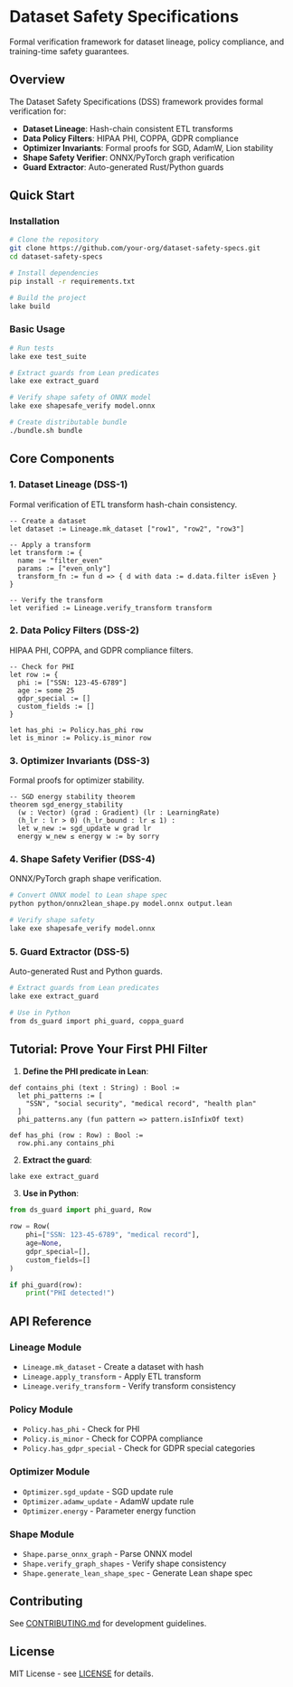 # Dataset Safety Specifications

Formal verification framework for dataset lineage, policy compliance, and training-time safety guarantees.

## Overview

The Dataset Safety Specifications (DSS) framework provides formal verification for:

- **Dataset Lineage**: Hash-chain consistent ETL transforms
- **Data Policy Filters**: HIPAA PHI, COPPA, GDPR compliance
- **Optimizer Invariants**: Formal proofs for SGD, AdamW, Lion stability
- **Shape Safety Verifier**: ONNX/PyTorch graph verification
- **Guard Extractor**: Auto-generated Rust/Python guards

## Quick Start

### Installation

```bash
# Clone the repository
git clone https://github.com/your-org/dataset-safety-specs.git
cd dataset-safety-specs

# Install dependencies
pip install -r requirements.txt

# Build the project
lake build
```

### Basic Usage

```bash
# Run tests
lake exe test_suite

# Extract guards from Lean predicates
lake exe extract_guard

# Verify shape safety of ONNX model
lake exe shapesafe_verify model.onnx

# Create distributable bundle
./bundle.sh bundle
```

## Core Components

### 1. Dataset Lineage (DSS-1)

Formal verification of ETL transform hash-chain consistency.

```lean
-- Create a dataset
let dataset := Lineage.mk_dataset ["row1", "row2", "row3"]

-- Apply a transform
let transform := {
  name := "filter_even"
  params := ["even_only"]
  transform_fn := fun d => { d with data := d.data.filter isEven }
}

-- Verify the transform
let verified := Lineage.verify_transform transform
```

### 2. Data Policy Filters (DSS-2)

HIPAA PHI, COPPA, and GDPR compliance filters.

```lean
-- Check for PHI
let row := {
  phi := ["SSN: 123-45-6789"]
  age := some 25
  gdpr_special := []
  custom_fields := []
}

let has_phi := Policy.has_phi row
let is_minor := Policy.is_minor row
```

### 3. Optimizer Invariants (DSS-3)

Formal proofs for optimizer stability.

```lean
-- SGD energy stability theorem
theorem sgd_energy_stability
  (w : Vector) (grad : Gradient) (lr : LearningRate)
  (h_lr : lr > 0) (h_lr_bound : lr ≤ 1) :
  let w_new := sgd_update w grad lr
  energy w_new ≤ energy w := by sorry
```

### 4. Shape Safety Verifier (DSS-4)

ONNX/PyTorch graph shape verification.

```bash
# Convert ONNX model to Lean shape spec
python python/onnx2lean_shape.py model.onnx output.lean

# Verify shape safety
lake exe shapesafe_verify model.onnx
```

### 5. Guard Extractor (DSS-5)

Auto-generated Rust and Python guards.

```bash
# Extract guards from Lean predicates
lake exe extract_guard

# Use in Python
from ds_guard import phi_guard, coppa_guard
```

## Tutorial: Prove Your First PHI Filter

1. **Define the PHI predicate in Lean**:

```lean
def contains_phi (text : String) : Bool :=
  let phi_patterns := [
    "SSN", "social security", "medical record", "health plan"
  ]
  phi_patterns.any (fun pattern => pattern.isInfixOf text)

def has_phi (row : Row) : Bool :=
  row.phi.any contains_phi
```

2. **Extract the guard**:

```bash
lake exe extract_guard
```

3. **Use in Python**:

```python
from ds_guard import phi_guard, Row

row = Row(
    phi=["SSN: 123-45-6789", "medical record"],
    age=None,
    gdpr_special=[],
    custom_fields=[]
)

if phi_guard(row):
    print("PHI detected!")
```

## API Reference

### Lineage Module

- `Lineage.mk_dataset` - Create a dataset with hash
- `Lineage.apply_transform` - Apply ETL transform
- `Lineage.verify_transform` - Verify transform consistency

### Policy Module

- `Policy.has_phi` - Check for PHI
- `Policy.is_minor` - Check for COPPA compliance
- `Policy.has_gdpr_special` - Check for GDPR special categories

### Optimizer Module

- `Optimizer.sgd_update` - SGD update rule
- `Optimizer.adamw_update` - AdamW update rule
- `Optimizer.energy` - Parameter energy function

### Shape Module

- `Shape.parse_onnx_graph` - Parse ONNX model
- `Shape.verify_graph_shapes` - Verify shape consistency
- `Shape.generate_lean_shape_spec` - Generate Lean shape spec

## Contributing

See [CONTRIBUTING.md](../CONTRIBUTING.md) for development guidelines.

## License

MIT License - see [LICENSE](../LICENSE) for details.
